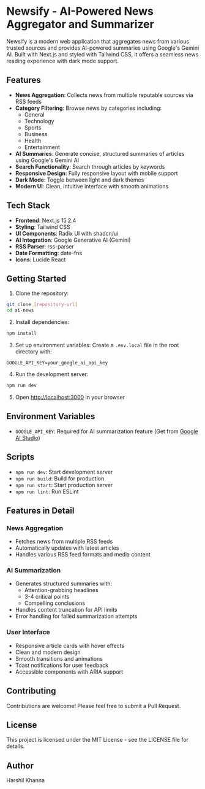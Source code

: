 # Newsify - AI-Powered News Aggregator and Summarizer

Newsify is a modern web application that aggregates news from various trusted sources and provides AI-powered summaries using Google's Gemini AI. Built with Next.js and styled with Tailwind CSS, it offers a seamless news reading experience with dark mode support.

## Features

- **News Aggregation**: Collects news from multiple reputable sources via RSS feeds
- **Category Filtering**: Browse news by categories including:
  - General
  - Technology
  - Sports
  - Business
  - Health
  - Entertainment
- **AI Summaries**: Generate concise, structured summaries of articles using Google's Gemini AI
- **Search Functionality**: Search through articles by keywords
- **Responsive Design**: Fully responsive layout with mobile support
- **Dark Mode**: Toggle between light and dark themes
- **Modern UI**: Clean, intuitive interface with smooth animations

## Tech Stack

- **Frontend**: Next.js 15.2.4
- **Styling**: Tailwind CSS
- **UI Components**: Radix UI with shadcn/ui
- **AI Integration**: Google Generative AI (Gemini)
- **RSS Parser**: rss-parser
- **Date Formatting**: date-fns
- **Icons**: Lucide React

## Getting Started

1. Clone the repository:
```bash
git clone [repository-url]
cd ai-news
```

2. Install dependencies:
```bash
npm install
```

3. Set up environment variables:
Create a `.env.local` file in the root directory with:
```
GOOGLE_API_KEY=your_google_ai_api_key
```

4. Run the development server:
```bash
npm run dev
```

5. Open [http://localhost:3000](http://localhost:3000) in your browser

## Environment Variables

- `GOOGLE_API_KEY`: Required for AI summarization feature (Get from [Google AI Studio](https://makersuite.google.com/app/apikey))

## Scripts

- `npm run dev`: Start development server
- `npm run build`: Build for production
- `npm run start`: Start production server
- `npm run lint`: Run ESLint

## Features in Detail

### News Aggregation
- Fetches news from multiple RSS feeds
- Automatically updates with latest articles
- Handles various RSS feed formats and media content

### AI Summarization
- Generates structured summaries with:
  - Attention-grabbing headlines
  - 3-4 critical points
  - Compelling conclusions
- Handles content truncation for API limits
- Error handling for failed summarization attempts

### User Interface
- Responsive article cards with hover effects
- Clean and modern design
- Smooth transitions and animations
- Toast notifications for user feedback
- Accessible components with ARIA support

## Contributing

Contributions are welcome! Please feel free to submit a Pull Request.

## License

This project is licensed under the MIT License - see the LICENSE file for details.

## Author

Harshil Khanna
